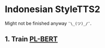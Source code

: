 # Indonesian StyleTTS2

Might not be finished anyway `¯\_(ツ)_/¯`.

## 1. Train [PL-BERT](https://github.com/yl4579/PL-BERT)
